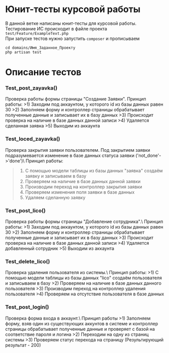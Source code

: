 # Юнит-тесты курсовой работы

В данной ветке написаны юнит-тесты для курсовой работы. Тестирование ИС происходит в файле проекта `test/Feature/ExampleText.php`\
При запуске тестов нужно запустить `composer` и прописываем 
```composer log
cd domains/Имя_Заданное_Проекту
php artisan test
```
# Описание тестов
<h3>Test_post_zayavka()</h3>
Проверка работы формы страницы "Создание Заявки". Принцип работы:
>1) Заходим под аккаунтом, у которого id из базы данных равен 30
>2) Заполняем форму и контроллер страницы обрабатывает полученные данные и записывает их в базу данных
>3) Происходит проверка на наличие в базе данных данной записи
>4) Удаляется сделанная заявка
>5) Выходим из аккаунта

<h3>Test_loced_zayavka()</h3>
Проверка закрытия заявки пользователем. Под закрытием заявки подразумевается изменение в базе данных статуса заявки ('not_done'->'done')\
Принцип работы:

>1) С помощью модели таблицы из базы данных "заявка" создаём заявку и записываем в базу
>2) Проверяем на наличие в базе данных данной заявки
>3) Производим переход на контроллер закрытия заявки
>4) Проверяем изменения поля заявки в базе данных
>5) Удаляем сделанную заявку

<h3>Test_post_lico()</h3>
Проверка работы формы страницы "Добавление сотрудника".\
Принцип работы:
>1) Заходим под аккаунтом, у которого id из базы данных равен 30
>2) Заполняем форму и контроллер страницы обрабатывает полученные данные и записывает их в базу данных
>3) Происходит проверка на наличие в базе данных данной записи
>4) Удаляется добавленный сотрудник
>5) Выходим из аккаунта

<h3>Test_delete_lico()</h3>
Проверка удаления пользователя из системы.\
Принцип работы:
>1) С помощью модели таблицы из базы данных "lico" создаём пользователя и записываем в базу
>2) Проверяем на наличие в базе данных данного пользователя
>3) Производим переход на контроллер удаления пользователя
>4) Проверяем на отсутствие пользователя в базе данных

<h3>Test_post_login()</h3>
Проверка форма входа в аккаунт.\
Принцип работы
>1) Заполняем форму, взяв один из существующих аккунтов в системе и контроллер страницы обрабатывает полученные данные и проверяет с базой на соответствие пароля и логина
>2) Переходим на одну из страниц системы
>3) Проверяем статус перехода на страницу (Результирующий результат - 200)
